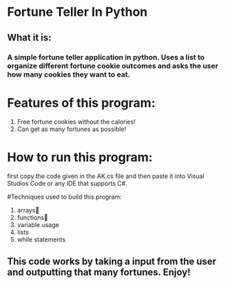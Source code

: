 # Fortune Teller In Python

## What it is:
### A simple fortune teller application in python. Uses a list to organize different fortune cookie outcomes and asks the user how many cookies they want to eat.

# Features of this program:
1. Free fortune cookies without the calories!
2. Can get as many fortunes as possible!

   
# How to run this program:
first copy the code given in the AK.cs file and then paste it into Visual Studios Code or any IDE that supports C#.

#Techniques used to build this program:
1. arrays📃
3. functions🔁
4. variable usage
5. lists
6. while statements

## This code works by taking a input from the user and outputting that many fortunes. Enjoy!

